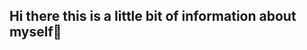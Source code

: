 ## Hi there this is a little bit of information about myself👋

<!--
**AydenGarcia00/AydenGarcia00** is a ✨ _special_ ✨ repository because its `README.md` (this file) appears on your GitHub profile.

Here are some ideas to get you started:

- 🔭 I’m currently working on ODU Computer Science Bachelors Degree
- 🌱 I’m currently learning Software Development, Calculus II, Theoretical Comp SCI, and more
- 👯 I’m looking to collaborate on anything but preferably works that relate to the law
- 🤔 I’m looking for help with game development and machine learning with python
- 💬 Ask me about anything I am open to discussion
- 📫 How to reach me: aydenbgarcia@gmail.com
- 😄 Pronouns: he/him
- ⚡ Fun fact: I am a scuba diver and skier in my free time, while also having a dog that looks like Scooby Doo
-->

